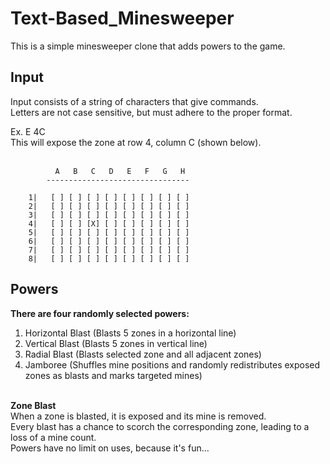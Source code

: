 # Text-Based_Minesweeper
This is a simple minesweeper clone that adds powers to the game.

## Input
Input consists of a string of characters that give commands.<br>
Letters are not case sensitive, but must adhere to the proper format.<br>

Ex. E 4C<br>
This will expose the zone at row 4, column C (shown below).<br><br>

              A   B   C   D   E   F   G   H 
            --------------------------------
       
        1|   [ ] [ ] [ ] [ ] [ ] [ ] [ ] [ ]
        2|   [ ] [ ] [ ] [ ] [ ] [ ] [ ] [ ]
        3|   [ ] [ ] [ ] [ ] [ ] [ ] [ ] [ ]
        4|   [ ] [ ] [X] [ ] [ ] [ ] [ ] [ ]
        5|   [ ] [ ] [ ] [ ] [ ] [ ] [ ] [ ]
        6|   [ ] [ ] [ ] [ ] [ ] [ ] [ ] [ ]
        7|   [ ] [ ] [ ] [ ] [ ] [ ] [ ] [ ]
        8|   [ ] [ ] [ ] [ ] [ ] [ ] [ ] [ ]
 
 
 ## Powers
 **There are four randomly selected powers:**<br>
 1. Horizontal Blast (Blasts 5 zones in a horizontal line)<br>
 2. Vertical Blast (Blasts 5 zones in vertical line)<br>
 3. Radial Blast (Blasts selected zone and all adjacent zones)<br>
 4. Jamboree (Shuffles mine positions and randomly redistributes exposed zones as blasts and marks targeted mines)<br><br>

**Zone Blast**<br>
 When a zone is blasted, it is exposed and its mine is removed.<br>
 Every blast has a chance to scorch the corresponding zone, leading to a loss of a mine count.<br>
 Powers have no limit on uses, because it's fun...<br>
